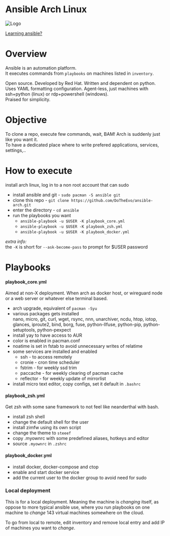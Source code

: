 # Ansible Arch Linux

![Logo](https://i.imgur.com/5BJIQHk.png)

[Learning ansible?](https://www.youtube.com/watch?v=goclfp6a2IQ&list=PL2_OBreMn7FqZkvMYt6ATmgC0KAGGJNAN)

# Overview

Ansible is an automation platform.<br>
It executes commands from `playbooks` on machines listed in `inventory`.

Open source. Developed by Red Hat.
Written and dependent on python. Uses YAML formatting configuration.
Agent-less, just machines with ssh+python (linux) or
rdp+powershell (windows).<br>
Praised for simplicity.

# Objective

To clone a repo, execute few commands, wait,
BAM! Arch is suddenly just like you want it.<br>
To have a dedicated place where to write prefered applications, services, settings,..

# How to execute

install arch linux, log in to a non root account that can sudo

* install ansible and git - `sudo pacman -S ansible git`
* clone this repo - `git clone https://github.com/DoTheEvo/ansible-arch.git`
* enter the directory - `cd ansible`
* run the playbooks you want
    * `ansible-playbook -u $USER -K playbook_core.yml`
    * `ansible-playbook -u $USER -K playbook_zsh.yml`
    * `ansible-playbook -u $USER -K playbook_docker.yml`

*extra info:*<br>
the `-K` is short for `--ask-become-pass` to prompt for $USER password

# Playbooks

#### playbook_core.yml

Aimed at non-X deployment. When arch as docker host, or wireguard node or 
a web server or whatever else terminal based.

* arch upgrade, equivalent of `pacman -Syu`
* various packages gets installed<br>
  nano, micro, git, curl, wget, rsync, nnn, unarchiver, ncdu, htop, iotop,
  glances, iproute2, bind, borg, fuse,
  python-llfuse, python-pip, python-setuptools, python-pexpect
* install yay to have access to AUR
* color is enabled in pacman.conf
* noatime is set in fstab to avoid unnecessary writes of relatime
* some services are installed and enabled
    * ssh - to access remotely
    * cronie - cron time scheduler
    * fstrim - for weekly ssd trim
    * paccache - for weekly clearing of pacman cache
    * reflector - for weekly update of mirrorlist
* install micro text editor, copy configs, set it default in `.bashrc`

#### playbook_zsh.yml

Get zsh with some sane framework to not feel like neanderthal with bash. 

* install zsh shell
* change the default shell for the user
* install zimfw using its own script
* change the theme to `steeef`
* copy .myownrc with some predefined aliases, hotkeys and editor
* source `.myownrc` in `.zshrc`

#### playbook_docker.yml

* install docker, docker-compose and ctop
* enable and start docker service
* add the current user to the docker group to avoid need for sudo


### Local deployment

This is for a local deployment.
Meaning the machine is *changing* itself,
as oppose to more typical ansible use, where you run playbooks on one machine
to *change* 143 virtual machines somewhere on the cloud.

To go from local to remote, edit inventory and remove local entry
and add IP of machines you want to *change*.
